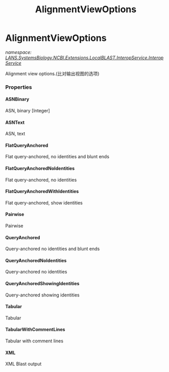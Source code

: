﻿---
title: AlignmentViewOptions
---

# AlignmentViewOptions
_namespace: [LANS.SystemsBiology.NCBI.Extensions.LocalBLAST.InteropService.InteropService](N-LANS.SystemsBiology.NCBI.Extensions.LocalBLAST.InteropService.InteropService.html)_

Alignment view options.(比对输出视图的选项)




### Properties

#### ASNBinary
ASN, binary [Integer]
#### ASNText
ASN, text
#### FlatQueryAnchored
Flat query-anchored, no identities and blunt ends
#### FlatQueryAnchoredNoIdentities
Flat query-anchored, no identities
#### FlatQueryAnchoredWithIdentities
Flat query-anchored, show identities
#### Pairwise
Pairwise
#### QueryAnchored
Query-anchored no identities and blunt ends
#### QueryAnchoredNoIdentities
Query-anchored no identities
#### QueryAnchoredShowingIdentities
Query-anchored showing identities
#### Tabular
Tabular
#### TabularWithCommentLines
Tabular with comment lines
#### XML
XML Blast output
